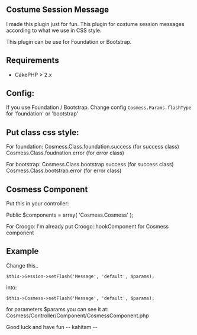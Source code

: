 Costume Session Message
-----------------------

I made this plugin just for fun.
This plugin for costume session messages according to what we use in CSS style.

This plugin can be use for Foundation or Bootstrap.

Requirements
------------
- CakePHP > 2.x

Config:
-------
If you use Foundation / Bootstrap.
Change config `Cosmess.Params.flashType` for 'foundation' or 'bootstrap'

Put class css style:
--------------------

For foundation:
Cosmess.Class.foundation.success (for success class)
Cosmess.Class.foudnation.error (for error class)

For bootstrap:
Cosmess.Class.bootstrap.success (for success class)
Cosmess.Class.bootstrap.error (for error class)


Cosmess Component
-----------------
Put this in your controller:

Public $components = array(
	'Cosmess.Cosmess'
);

For Croogo:
I'm already put Croogo::hookComponent for Cosmess component



Example
--------

Change this..

	$this->Session->setFlash('Message', 'default', $params);

into:

	$this->Cosmess->setFlash('Message', 'default', $params);

for parameters $params you can see it at:
	Cosmess/Controller/Component/CosmessComponent.php




Good luck and have fun
-- kahitam --
